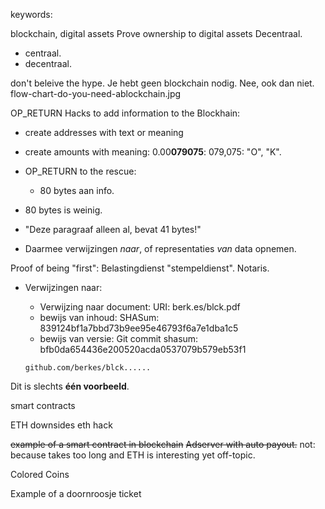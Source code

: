 keywords:

blockchain,
digital assets
Prove ownership to digital assets
Decentraal.
 - centraal.
 - decentraal.

don't beleive the hype.
Je hebt geen blockchain nodig. Nee, ook dan niet.
flow-chart-do-you-need-ablockchain.jpg

OP_RETURN
Hacks to add information to the Blockhain:
* create addresses with text or meaning
* create amounts with meaning: 0.00**079075**: 079,075: "O", "K".
* OP_RETURN to the rescue:
  * 80 bytes aan info.

* 80 bytes is weinig.
* "Deze paragraaf alleen al, bevat 41 bytes!"
* Daarmee verwijzingen *naar*, of representaties *van* data opnemen.

Proof of being "first":
Belastingdienst "stempeldienst".
Notaris.

* Verwijzingen naar:
  * Verwijzing naar document:
    URI: berk.es/blck.pdf
  * bewijs van inhoud:
    SHASum: 839124bf1a7bbd73b9ee95e46793f6a7e1dba1c5
  * bewijs van versie:
    Git commit shasum: bfb0da654436e200520acda0537079b579eb53f1

  `github.com/berkes/blck......`

Dit is slechts **één voorbeeld**.

smart contracts

ETH
downsides
eth hack

~~example of a smart contract in blockchain~~
~~Adserver with auto payout.~~
not: because takes too long and ETH is interesting yet off-topic.

Colored Coins

Example of a doornroosje ticket





